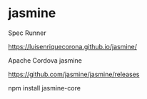 # jasmine

Spec Runner

https://luisenriquecorona.github.io/jasmine/

Apache Cordova jasmine

https://github.com/jasmine/jasmine/releases

npm install jasmine-core
